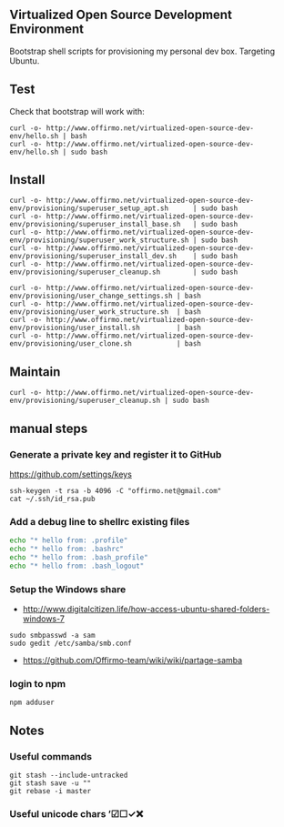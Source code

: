 ## Virtualized Open Source Development Environment

Bootstrap shell scripts for provisioning my personal dev box. Targeting Ubuntu.


## Test
Check that bootstrap will work with:
```
curl -o- http://www.offirmo.net/virtualized-open-source-dev-env/hello.sh | bash
curl -o- http://www.offirmo.net/virtualized-open-source-dev-env/hello.sh | sudo bash
```


## Install
```
curl -o- http://www.offirmo.net/virtualized-open-source-dev-env/provisioning/superuser_setup_apt.sh      | sudo bash
curl -o- http://www.offirmo.net/virtualized-open-source-dev-env/provisioning/superuser_install_base.sh   | sudo bash
curl -o- http://www.offirmo.net/virtualized-open-source-dev-env/provisioning/superuser_work_structure.sh | sudo bash
curl -o- http://www.offirmo.net/virtualized-open-source-dev-env/provisioning/superuser_install_dev.sh    | sudo bash
curl -o- http://www.offirmo.net/virtualized-open-source-dev-env/provisioning/superuser_cleanup.sh        | sudo bash

curl -o- http://www.offirmo.net/virtualized-open-source-dev-env/provisioning/user_change_settings.sh | bash
curl -o- http://www.offirmo.net/virtualized-open-source-dev-env/provisioning/user_work_structure.sh  | bash
curl -o- http://www.offirmo.net/virtualized-open-source-dev-env/provisioning/user_install.sh         | bash
curl -o- http://www.offirmo.net/virtualized-open-source-dev-env/provisioning/user_clone.sh           | bash
```


## Maintain
```
curl -o- http://www.offirmo.net/virtualized-open-source-dev-env/provisioning/superuser_cleanup.sh | sudo bash
```


## manual steps

### Generate a private key and register it to GitHub
https://github.com/settings/keys
```
ssh-keygen -t rsa -b 4096 -C "offirmo.net@gmail.com"
cat ~/.ssh/id_rsa.pub 
```

### Add a debug line to shellrc existing files
```bash
echo "* hello from: .profile"
echo "* hello from: .bashrc"
echo "* hello from: .bash_profile"
echo "* hello from: .bash_logout"
```

### Setup the Windows share
* http://www.digitalcitizen.life/how-access-ubuntu-shared-folders-windows-7
```
sudo smbpasswd -a sam
sudo gedit /etc/samba/smb.conf
```
* https://github.com/Offirmo-team/wiki/wiki/partage-samba

### login to npm
```
npm adduser
```


## Notes

### Useful commands
```
git stash --include-untracked
git stash save -u ""
git rebase -i master
```

### Useful unicode chars ’☑☐✓❌
